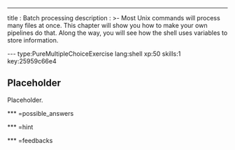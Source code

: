---
title       : Batch processing
description : >-
  Most Unix commands will process many files at once.
  This chapter will show you how to make your own pipelines do that.
  Along the way, you will see how the shell uses variables to store information.

--- type:PureMultipleChoiceExercise lang:shell xp:50 skills:1 key:25959c66e4
## Placeholder

Placeholder.

*** =possible_answers

*** =hint

*** =feedbacks
